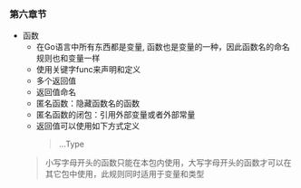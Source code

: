 ### 第六章节
 - 函数
   - 在Go语言中所有东西都是变量, 函数也是变量的一种，因此函数名的命名规则也和变量一样
   - 使用关键字func来声明和定义
   - 多个返回值
   - 返回值命名
   - 匿名函数：隐藏函数名的函数
   - 匿名函数的闭包：引用外部变量或者外部常量
   - 返回值可以使用如下方式定义
      > ...Type
    > 小写字母开头的函数只能在本包内使用，大写字母开头的函数才可以在其它包中使用，此规则同时适用于变量和类型
  